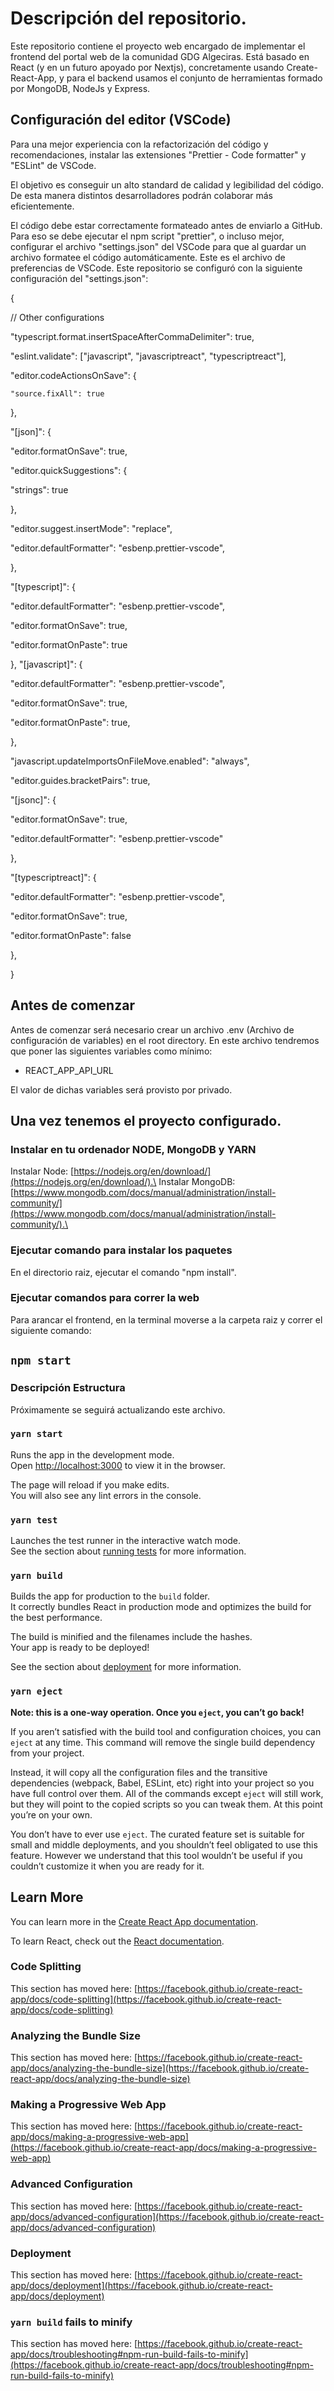 # Descripción del repositorio.

Este repositorio contiene el proyecto web encargado de implementar el frontend del portal web de la comunidad GDG Algeciras. Está basado en React (y en un futuro apoyado por Nextjs), concretamente usando Create-React-App, y para el backend usamos el conjunto de herramientas formado por MongoDB, NodeJs y Express.

## Configuración del editor (VSCode)

Para una mejor experiencia con la refactorización del código y recomendaciones, instalar las extensiones "Prettier - Code formatter" y "ESLint" de VSCode.

El objetivo es conseguir un alto standard de calidad y legibilidad del código. De esta manera distintos desarrolladores podrán colaborar más eficientemente.

El código debe estar correctamente formateado antes de enviarlo a GitHub. Para eso se debe ejecutar el npm script "prettier", o incluso mejor, configurar el archivo "settings.json" del VSCode para que al guardar un archivo formatee el código automáticamente. Este es el archivo de preferencias de VSCode.
Este repositorio se configuró con la siguiente configuración del "settings.json":

{

// Other configurations

"typescript.format.insertSpaceAfterCommaDelimiter": true,

  "eslint.validate": ["javascript", "javascriptreact", "typescriptreact"],

  "editor.codeActionsOnSave": {

    "source.fixAll": true

  },

"[json]": {

"editor.formatOnSave": true,

"editor.quickSuggestions": {

"strings": true

},

"editor.suggest.insertMode": "replace",

"editor.defaultFormatter": "esbenp.prettier-vscode",

},

"[typescript]": {

"editor.defaultFormatter": "esbenp.prettier-vscode",

"editor.formatOnSave": true,

"editor.formatOnPaste": true

},
"[javascript]": {

"editor.defaultFormatter": "esbenp.prettier-vscode",

"editor.formatOnSave": true,

"editor.formatOnPaste": true,

},

"javascript.updateImportsOnFileMove.enabled": "always",

"editor.guides.bracketPairs": true,

"[jsonc]": {

"editor.formatOnSave": true,

"editor.defaultFormatter": "esbenp.prettier-vscode"

},

"[typescriptreact]": {

"editor.defaultFormatter": "esbenp.prettier-vscode",

"editor.formatOnSave": true,

"editor.formatOnPaste": false

},

}


## Antes de comenzar

Antes de comenzar será necesario crear un archivo .env (Archivo de configuración de variables) en el root directory. En este archivo tendremos que poner las siguientes variables como mínimo:

- REACT_APP_API_URL

El valor de dichas variables será provisto por privado.

## Una vez tenemos el proyecto configurado.

### Instalar en tu ordenador NODE, MongoDB y YARN

Instalar Node: [https://nodejs.org/en/download/](https://nodejs.org/en/download/).\
Instalar MongoDB: [https://www.mongodb.com/docs/manual/administration/install-community/](https://www.mongodb.com/docs/manual/administration/install-community/).\

### Ejecutar comando para instalar los paquetes

En el directorio raiz, ejecutar el comando "npm install".

### Ejecutar comandos para correr la web

Para arancar el frontend, en la terminal moverse a la carpeta raiz y correr el siguiente comando:

## `npm start`

### Descripción Estructura

Próximamente se seguirá actualizando este archivo.

### `yarn start`

Runs the app in the development mode.\
Open [http://localhost:3000](http://localhost:3000) to view it in the browser.

The page will reload if you make edits.\
You will also see any lint errors in the console.

### `yarn test`

Launches the test runner in the interactive watch mode.\
See the section about [running tests](https://facebook.github.io/create-react-app/docs/running-tests) for more information.

### `yarn build`

Builds the app for production to the `build` folder.\
It correctly bundles React in production mode and optimizes the build for the best performance.

The build is minified and the filenames include the hashes.\
Your app is ready to be deployed!

See the section about [deployment](https://facebook.github.io/create-react-app/docs/deployment) for more information.

### `yarn eject`

**Note: this is a one-way operation. Once you `eject`, you can’t go back!**

If you aren’t satisfied with the build tool and configuration choices, you can `eject` at any time. This command will remove the single build dependency from your project.

Instead, it will copy all the configuration files and the transitive dependencies (webpack, Babel, ESLint, etc) right into your project so you have full control over them. All of the commands except `eject` will still work, but they will point to the copied scripts so you can tweak them. At this point you’re on your own.

You don’t have to ever use `eject`. The curated feature set is suitable for small and middle deployments, and you shouldn’t feel obligated to use this feature. However we understand that this tool wouldn’t be useful if you couldn’t customize it when you are ready for it.

## Learn More

You can learn more in the [Create React App documentation](https://facebook.github.io/create-react-app/docs/getting-started).

To learn React, check out the [React documentation](https://reactjs.org/).

### Code Splitting

This section has moved here: [https://facebook.github.io/create-react-app/docs/code-splitting](https://facebook.github.io/create-react-app/docs/code-splitting)

### Analyzing the Bundle Size

This section has moved here: [https://facebook.github.io/create-react-app/docs/analyzing-the-bundle-size](https://facebook.github.io/create-react-app/docs/analyzing-the-bundle-size)

### Making a Progressive Web App

This section has moved here: [https://facebook.github.io/create-react-app/docs/making-a-progressive-web-app](https://facebook.github.io/create-react-app/docs/making-a-progressive-web-app)

### Advanced Configuration

This section has moved here: [https://facebook.github.io/create-react-app/docs/advanced-configuration](https://facebook.github.io/create-react-app/docs/advanced-configuration)

### Deployment

This section has moved here: [https://facebook.github.io/create-react-app/docs/deployment](https://facebook.github.io/create-react-app/docs/deployment)

### `yarn build` fails to minify

This section has moved here: [https://facebook.github.io/create-react-app/docs/troubleshooting#npm-run-build-fails-to-minify](https://facebook.github.io/create-react-app/docs/troubleshooting#npm-run-build-fails-to-minify)

